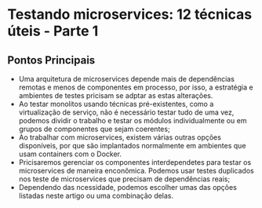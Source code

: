 # Testando microservices: 12 técnicas úteis - Parte 1

## Pontos Principais

* Uma arquitetura de microservices depende mais de dependências remotas e menos de componentes em processo,
por isso, a estratégia e ambientes de testes pricisam se adptar as estas alterações.
* Ao testar monolitos usando técnicas pré-existentes, como a virtualização de serviço, não é necessário
testar tudo de uma vez, podemos dividir o trabalho e testar os módulos individualmente ou em grupos de
componentes que sejam coerentes;
* Ao trabalhar com microservices, existem várias outras opções disponíveis, por que são implantados 
normalmente em ambientes que usam containers com o Docker.
* Pricisaremos gerenciar os componentes interdependetes para testar os microservices de maneira enconômica.
Podemos usar testes duplicados nos teste de microservices que precisam de dependências reais;
* Dependendo das ncessidade, podemos escolher umas das opções listadas neste artigo ou uma combinação delas.